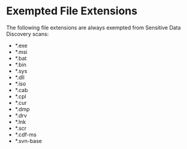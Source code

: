 # Exempted File Extensions

The following file extensions are always exempted from Sensitive Data Discovery scans:

- \*.exe
- \*.msi
- \*.bat
- \*.bin
- \*.sys
- \*.dll
- \*.iso
- \*.cab
- \*.cpl
- \*.cur
- \*.dmp
- \*.drv
- \*.lnk
- \*.scr
- \*.cdf-ms
- \*.svn-base
